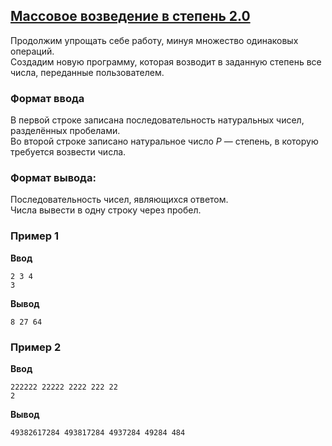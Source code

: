 ## [Массовое возведение в степень 2.0](../../../solutions/3.1/31_n.py)

Продолжим упрощать себе работу, минуя множество одинаковых операций.\
Создадим новую программу, которая возводит в заданную степень все числа, переданные пользователем.

### Формат ввода

В первой строке записана последовательность натуральных чисел, разделённых пробелами.\
Во второй строке записано натуральное число $P$ — степень, в которую требуется возвести числа.

### Формат вывода:

Последовательность чисел, являющихся ответом.\
Числа вывести в одну строку через пробел.

### Пример 1

__Ввод__
```plaintext
2 3 4
3
```

__Вывод__
```plaintext
8 27 64
```

### Пример 2

__Ввод__
```plaintext
222222 22222 2222 222 22
2
```

__Вывод__
```plaintext
49382617284 493817284 4937284 49284 484
```